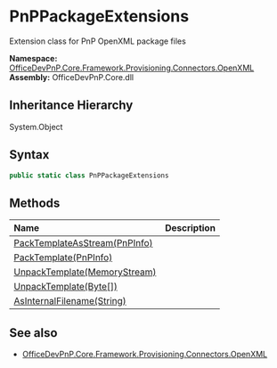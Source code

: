 # PnPPackageExtensions
Extension class for PnP OpenXML package files  

**Namespace:** [OfficeDevPnP.Core.Framework.Provisioning.Connectors.OpenXML](OfficeDevPnP.Core.Framework.Provisioning.Connectors.OpenXML.md)  
**Assembly:** OfficeDevPnP.Core.dll  
## Inheritance Hierarchy
System.Object  
## Syntax
```C#
public static class PnPPackageExtensions
```
## Methods
|**Name**|**Description**|
|:-----|:-----|
| [PackTemplateAsStream(PnPInfo)](OfficeDevPnP.Core.Framework.Provisioning.Connectors.OpenXML.PnPPackageExtensions.7398c562.md) | 
| [PackTemplate(PnPInfo)](OfficeDevPnP.Core.Framework.Provisioning.Connectors.OpenXML.PnPPackageExtensions.53b69ac.md) | 
| [UnpackTemplate(MemoryStream)](OfficeDevPnP.Core.Framework.Provisioning.Connectors.OpenXML.PnPPackageExtensions.f0171015.md) | 
| [UnpackTemplate(Byte[])](OfficeDevPnP.Core.Framework.Provisioning.Connectors.OpenXML.PnPPackageExtensions.ee186011.md) | 
| [AsInternalFilename(String)](OfficeDevPnP.Core.Framework.Provisioning.Connectors.OpenXML.PnPPackageExtensions.c1085ef1.md) | 
## See also
- [OfficeDevPnP.Core.Framework.Provisioning.Connectors.OpenXML](OfficeDevPnP.Core.Framework.Provisioning.Connectors.OpenXML.md)
